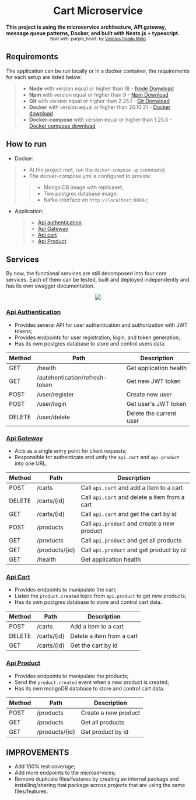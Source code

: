 <div align="center">
  <h1>Cart Microservice</h1>
</div>
<div>
  <strong>This project is using the microservice architecture, API gateway, message queue patterns, Docker, and built with Nests.js + typescript.</strong>
</div>

<div align="center">
  <sub>Built with :purple_heart: by
  <a href="https://www.linkedin.com/in/vinicius-spada-melo/">Vinicius Spada Melo</a>
</div>

## Requirements
The application can be run locally or in a docker container, the requirements for each setup are listed below.

> - **Node** with version equal or higher than 18 - [Node Donwload](https://nodejs.org/pt-br/download/)
> - **Npm** with version equal or higher than 9 - [Npm Download](https://www.npmjs.com/package/download)
> - **Git** with version equal or higher than 2.25.1 - [Git Donwload](https://git-scm.com/downloads)
> - **Docker** with version equal or higher than 20.10.21 - [Docker download](https://docs.docker.com/get-docker/)
> - **Docker-compose** with version equal or higher than 1.25.0 - [Docker compose download](https://docs.docker.com/compose/install/)

## How to run
- Docker:
>- At the project root, run the ```docker-compose up``` command;
>- The docker-compose.yml is configured to provide:
>>- Mongo DB image with replicaset;
>>- Two postgres database image;
>>- Kafka interface on ```http://localhost:8080/```;

- Application:
  > - [Api authentication](https://github.com/ViniciussMelo/cart-microservice/blob/master/api.authentication/README.md)
  > - [Api Gateway](https://github.com/ViniciussMelo/cart-microservice/blob/master/api.gateway/README.md)
  > - [Api cart](https://github.com/ViniciussMelo/cart-microservice/blob/master/api.cart/README.md)
  > - [Api Product](https://github.com/ViniciussMelo/cart-microservice/blob/master/api.product/README.md)

## Services

By now, the functional services are still decomposed into four core services. Each of them can be tested, built and deployed independently and has its own swagger documentation.

<div align="center">
  <img src="https://github.com/ViniciussMelo/cart-microservice/assets/25934151/af23206b-c692-4713-a08f-6643fd144dcd"/>
</div>

### [Api Authentication](https://github.com/ViniciussMelo/cart-microservice/tree/master/api.authentication)
- Provides several API for user authentication and authorization with JWT tokens;
- Provides endpoints for user registration, login, and token generation;
- Has its own postgres database to store and control users data.

| Method | Path                          | Description            |
|--------|-------------------------------|------------------------|
|GET     | /health                       | Get application health |
|GET     | /autehentication/refresh-token| Get new JWT token      |
|POST    | /user/register                | Create new user        |
|POST    | /user/login                   | Get user's JWT token   |
|DELETE  | /user/delete                  | Delete the current user|

### [Api Gateway](https://github.com/ViniciussMelo/cart-microservice/tree/master/api.gateway)
- Acts as a single entry point for client requests;
- Responsible for authenticate and unify the ```api.cart``` and ```api.product``` into one URL.

| Method | Path           | Description                                      |
|--------|----------------|--------------------------------------------------|
|POST    | /carts         | Call ```api.cart``` and add a item to a cart     |
|DELETE  | /carts/{id}    | Call ```api.cart``` and delete a item from a cart|
|GET     | /carts/{id}    | Call ```api.cart``` and get the cart by id       |
|POST    | /products      | Call ```api.product``` and create a new product  |
|GET     | /products      | Call ```api.product``` and get all products      |
|GET     | /products/{id} | Call ```api.product``` and get product by id     |
|GET     | /health        | Get application health                           |

### [Api Cart](https://github.com/ViniciussMelo/cart-microservice/tree/master/api.cart)
- Provides endpoints to manipulate the cart;
- Listen the ```product.created``` topic from ```api.product``` to get new products;
- Has its own postgres database to store and control cart data.

| Method | Path           | Description              |
|--------|----------------|--------------------------|
|POST    | /carts         | Add a item to a cart     |
|DELETE  | /carts/{id}    | Delete a item from a cart|
|GET     | /carts/{id}    | Get the cart by id       |

### [Api Product](https://github.com/ViniciussMelo/cart-microservice/tree/master/api.product)
- Provides endpoints to manipulate the products;
- Send the ```product.created``` event when a new product is created;
- Has its own mongoDB database to store and control cart data.

| Method | Path           | Description           |
|--------|----------------|-----------------------|
|POST    | /products      | Create a new product  |
|GET     | /products      | Get all products      |
|GET     | /products/{id} | Get product by id     |

## IMPROVEMENTS
- Add 100% test coverage;
- Add more endpoints to the microservices;
- Remove duplicate files/features by creating an internal package and installing/sharing that package across projects that are using the same files/features.
